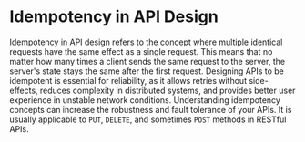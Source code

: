 # Idempotency in API Design

Idempotency in API design refers to the concept where multiple identical requests have the same effect as a single request. This means that no matter how many times a client sends the same request to the server, the server's state stays the same after the first request. Designing APIs to be idempotent is essential for reliability, as it allows retries without side-effects, reduces complexity in distributed systems, and provides better user experience in unstable network conditions. Understanding idempotency concepts can increase the robustness and fault tolerance of your APIs. It is usually applicable to `PUT`, `DELETE`, and sometimes `POST` methods in RESTful APIs.